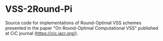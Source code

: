# VSS-2Round-Pi
Source code for implementations of Round-Optimal VSS schemes presented in the paper "On Round-Optimal Computational VSS" published at CiC journal (https://cic.iacr.org/).
